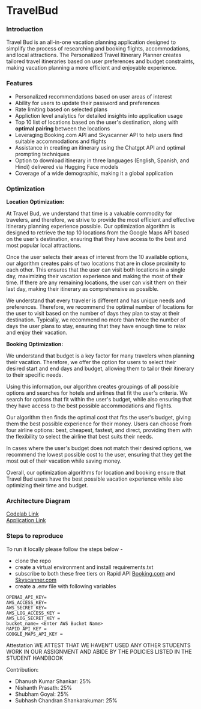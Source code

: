 # TravelBud

### Introduction

Travel Bud is an all-in-one vacation planning application designed to simplify the process of researching and booking flights, accommodations, and local attractions. The Personalized Travel Itinerary Planner creates tailored travel itineraries based on user preferences and budget constraints, making vacation planning a more efficient and enjoyable experience.

### Features

- Personalized recommendations based on user areas of interest
- Ability for users to update their password and preferences
- Rate limiting based on selected plans
- Appliction level analytics for detailed insights into application usage
- Top 10 list of locations based on the user's destination, along with **optimal pairing** between the locations
- Leveraging Booking.com API and Skyscanner API to help users find suitable accommodations and flights
- Assistance in creating an itinerary using the Chatgpt API and optimal prompting techniques
- Option to download itinerary in three languages (English, Spanish, and Hindi) delivered via Hugging Face models
- Coverage of a wide demographic, making it a global application


### Optimization 
**Location Optimization:**

At Travel Bud, we understand that time is a valuable commodity for travelers, and therefore, we strive to provide the most efficient and effective itinerary planning experience possible. Our optimization algorithm is designed to retrieve the top 10 locations from the Google Maps API based on the user's destination, ensuring that they have access to the best and most popular local attractions.

Once the user selects their areas of interest from the 10 available options, our algorithm creates pairs of two locations that are in close proximity to each other. This ensures that the user can visit both locations in a single day, maximizing their vacation experience and making the most of their time. If there are any remaining locations, the user can visit them on their last day, making their itinerary as comprehensive as possible.

We understand that every traveler is different and has unique needs and preferences. Therefore, we recommend the optimal number of locations for the user to visit based on the number of days they plan to stay at their destination. Typically, we recommend no more than twice the number of days the user plans to stay, ensuring that they have enough time to relax and enjoy their vacation.

**Booking Optimization:**

We understand that budget is a key factor for many travelers when planning their vacation. Therefore, we offer the option for users to select their desired start and end days and budget, allowing them to tailor their itinerary to their specific needs.

Using this information, our algorithm creates groupings of all possible options and searches for hotels and airlines that fit the user's criteria. We search for options that fit within the user's budget, while also ensuring that they have access to the best possible accommodations and flights.

Our algorithm then finds the optimal cost that fits the user's budget, giving them the best possible experience for their money. Users can choose from four airline options: best, cheapest, fastest, and direct, providing them with the flexibility to select the airline that best suits their needs.

In cases where the user's budget does not match their desired options, we recommend the lowest possible cost to the user, ensuring that they get the most out of their vacation while saving money.

Overall, our optimization algorithms for location and booking ensure that Travel Bud users have the best possible vacation experience while also optimizing their time and budget.

### Architecture Diagram


[Codelab Link](url) <br>
[Application Link](url) <br>

### Steps to reproduce
To run it locally please follow the steps below - 
- clone the repo 
- create a virtual environment and install requirements.txt
- subscribe to both these free tiers on Rapid API [Booking.com](https://rapidapi.com/tipsters/api/booking-com) and [Skyscanner.com](https://rapidapi.com/3b-data-3b-data-default/api/skyscanner44/)
- create a .env file with following variables
```
OPENAI_API_KEY=
AWS_ACCESS_KEY=
AWS_SECRET_KEY=
AWS_LOG_ACCESS_KEY = 
AWS_LOG_SECRET_KEY = 
bucket_name= <Enter AWS Bucket Name>
RAPID_API_KEY =
GOOGLE_MAPS_API_KEY = 
```


Attestation
WE ATTEST THAT WE HAVEN’T USED ANY OTHER STUDENTS WORK IN OUR ASSIGNMENT AND ABIDE BY THE POLICIES LISTED IN THE STUDENT HANDBOOK

Contribution:

- Dhanush Kumar Shankar: 25% 
- Nishanth Prasath: 25%
- Shubham Goyal: 25%
- Subhash Chandran Shankarakumar: 25%

